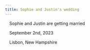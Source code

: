 ```yaml
---
title: Sophie and Justin's wedding
---
```


<div style="margin: 1em;">Sophie and Justin are getting married</div>
<div style="margin: 1em;">September 2nd, 2023</div>
<div style="margin: 1em;">Lisbon, New Hampshire</div>
<div style="height: 50vh;"></div>
